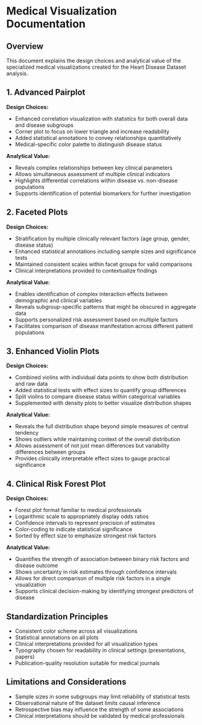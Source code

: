 # Medical Visualization Documentation

## Overview
This document explains the design choices and analytical value of the specialized medical visualizations created for the Heart Disease Dataset analysis.

## 1. Advanced Pairplot
**Design Choices:**
- Enhanced correlation visualization with statistics for both overall data and disease subgroups
- Corner plot to focus on lower triangle and increase readability
- Added statistical annotations to convey relationships quantitatively
- Medical-specific color palette to distinguish disease status

**Analytical Value:**
- Reveals complex relationships between key clinical parameters
- Allows simultaneous assessment of multiple clinical indicators
- Highlights differential correlations within disease vs. non-disease populations
- Supports identification of potential biomarkers for further investigation

## 2. Faceted Plots
**Design Choices:**
- Stratification by multiple clinically relevant factors (age group, gender, disease status)
- Enhanced statistical annotations including sample sizes and significance tests
- Maintained consistent scales within facet groups for valid comparisons
- Clinical interpretations provided to contextualize findings

**Analytical Value:**
- Enables identification of complex interaction effects between demographic and clinical variables
- Reveals subgroup-specific patterns that might be obscured in aggregate data
- Supports personalized risk assessment based on multiple factors
- Facilitates comparison of disease manifestation across different patient populations

## 3. Enhanced Violin Plots
**Design Choices:**
- Combined violins with individual data points to show both distribution and raw data
- Added statistical tests with effect sizes to quantify group differences
- Split violins to compare disease status within categorical variables
- Supplemented with density plots to better visualize distribution shapes

**Analytical Value:**
- Reveals the full distribution shape beyond simple measures of central tendency
- Shows outliers while maintaining context of the overall distribution
- Allows assessment of not just mean differences but variability differences between groups
- Provides clinically interpretable effect sizes to gauge practical significance

## 4. Clinical Risk Forest Plot
**Design Choices:**
- Forest plot format familiar to medical professionals
- Logarithmic scale to appropriately display odds ratios
- Confidence intervals to represent precision of estimates
- Color-coding to indicate statistical significance
- Sorted by effect size to emphasize strongest risk factors

**Analytical Value:**
- Quantifies the strength of association between binary risk factors and disease outcome
- Shows uncertainty in risk estimates through confidence intervals
- Allows for direct comparison of multiple risk factors in a single visualization
- Supports clinical decision-making by identifying strongest predictors of disease

## Standardization Principles
- Consistent color scheme across all visualizations
- Statistical annotations on all plots
- Clinical interpretations provided for all visualization types
- Typography chosen for readability in clinical settings (presentations, papers)
- Publication-quality resolution suitable for medical journals

## Limitations and Considerations
- Sample sizes in some subgroups may limit reliability of statistical tests
- Observational nature of the dataset limits causal inference
- Retrospective bias may influence the strength of some associations
- Clinical interpretations should be validated by medical professionals

